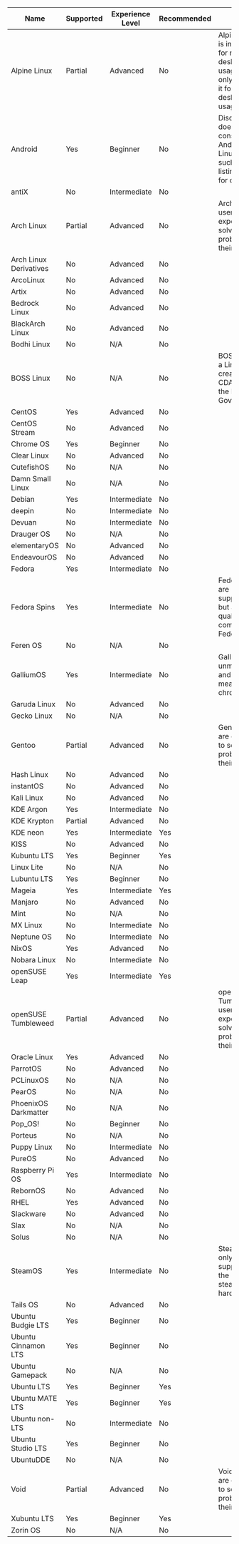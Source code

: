 |Name|Supported|Experience Level|Recommended|Notes|
|-|-|-|-|-|
|Alpine Linux|Partial|Advanced|No|Alpine Linux is intended for non-desktop usage, we only support it for non-desktop usage.|
|Android|Yes|Beginner|No|Discord Linux does not consider Android as Linux, as such, this listing is just for clarity.|
|antiX|No|Intermediate|No||
|Arch Linux|Partial|Advanced|No|Arch Linux users are expected to solve basic problems on their own.|
|Arch Linux Derivatives|No|Advanced|No||
|ArcoLinux|No|Advanced|No||
|Artix|No|Advanced|No||
|Bedrock Linux|No|Advanced|No||
|BlackArch Linux|No|Advanced|No||
|Bodhi Linux|No|N/A|No||
|BOSS Linux|No|N/A|No|BOSS Linux is a Linux distro created by CDAC, part of the Indian Government|
|CentOS|Yes|Advanced|No||
|CentOS Stream|No|Advanced|No||
|Chrome OS|Yes|Beginner|No||
|Clear Linux|No|Advanced|No||
|CutefishOS|No|N/A|No||
|Damn Small Linux|No|N/A|No||
|Debian|Yes|Intermediate|No||
|deepin|No|Intermediate|No||
|Devuan|No|Intermediate|No||
|Drauger OS|No|N/A|No||
|elementaryOS|No|Advanced|No||
|EndeavourOS|No|Advanced|No||
|Fedora|Yes|Intermediate|No||
|Fedora Spins|Yes|Intermediate|No|Fedora Spins are supported, but are low quality compared to Fedora itself|
|Feren OS|No|N/A|No||
|GalliumOS|Yes|Intermediate|No|GalliumOS is unmaintained, and is only meant for chromebooks.|
|Garuda Linux|No|Advanced|No||
|Gecko Linux|No|N/A|No||
|Gentoo|Partial|Advanced|No|Gentoo users are expected to solve basic problems on their own.|
|Hash Linux|No|Advanced|No||
|instantOS|No|Advanced|No||
|Kali Linux|No|Advanced|No||
|KDE Argon|Yes|Intermediate|No||
|KDE Krypton|Partial|Advanced|No||
|KDE neon|Yes|Intermediate|Yes||
|KISS|No|Advanced|No||
|Kubuntu LTS|Yes|Beginner|Yes||
|Linux Lite|No|N/A|No||
|Lubuntu LTS|Yes|Beginner|No||
|Mageia|Yes|Intermediate|Yes||
|Manjaro|No|Advanced|No||
|Mint|No|N/A|No||
|MX Linux|No|Intermediate|No||
|Neptune OS|No|Intermediate|No||
|NixOS|Yes|Advanced|No||
|Nobara Linux|No|Intermediate|No||
|openSUSE Leap|Yes|Intermediate|Yes||
|openSUSE Tumbleweed|Partial|Advanced|No|openSUSE Tumbleweed users are expected to solve basic problems on their own.|
|Oracle Linux|Yes|Advanced|No||
|ParrotOS|No|Advanced|No||
|PCLinuxOS|No|N/A|No||
|PearOS|No|N/A|No||
|PhoenixOS Darkmatter|No|N/A|No||
|Pop_OS!|No|Beginner|No||
|Porteus|No|N/A|No||
|Puppy Linux|No|Intermediate|No||
|PureOS|No|Advanced|No||
|Raspberry Pi OS|Yes|Intermediate|No||
|RebornOS|No|Advanced|No||
|RHEL|Yes|Advanced|No||
|Slackware|No|Advanced|No||
|Slax|No|N/A|No||
|Solus|No|N/A|No||
|SteamOS|Yes|Intermediate|No|SteamOS will only be supported on the steamdeck hardware.|
|Tails OS|No|Advanced|No||
|Ubuntu Budgie LTS|Yes|Beginner|No||
|Ubuntu Cinnamon LTS|Yes|Beginner|No||
|Ubuntu Gamepack|No|N/A|No||
|Ubuntu LTS|Yes|Beginner|Yes||
|Ubuntu MATE LTS|Yes|Beginner|Yes||
|Ubuntu non-LTS|No|Intermediate|No||
|Ubuntu Studio LTS|Yes|Beginner|No||
|UbuntuDDE|No|N/A|No||
|Void|Partial|Advanced|No|Void users are expected to solve basic problems on their own.|
|Xubuntu LTS|Yes|Beginner|Yes||
|Zorin OS|No|N/A|No||
